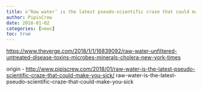 ```yaml
---
title: o‘Raw water’ is the latest pseudo-scientific craze that could make you sick
author: PipisCrew
date: 2018-01-02
categories: [news]
toc: true
---
```


https://www.theverge.com/2018/1/1/16839092/raw-water-unfiltered-untreated-disease-toxins-microbes-minerals-cholera-new-york-times

origin - http://www.pipiscrew.com/2018/01/raw-water-is-the-latest-pseudo-scientific-craze-that-could-make-you-sick/ raw-water-is-the-latest-pseudo-scientific-craze-that-could-make-you-sick